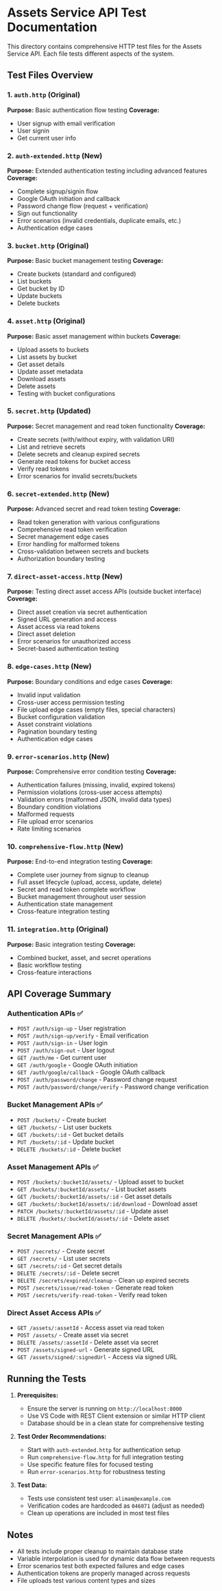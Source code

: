 # Assets Service API Test Documentation

This directory contains comprehensive HTTP test files for the Assets Service API. Each file tests different aspects of the system.

## Test Files Overview

### 1. `auth.http` (Original)
**Purpose:** Basic authentication flow testing
**Coverage:**
- User signup with email verification
- User signin
- Get current user info

### 2. `auth-extended.http` (New)
**Purpose:** Extended authentication testing including advanced features
**Coverage:**
- Complete signup/signin flow
- Google OAuth initiation and callback
- Password change flow (request + verification)
- Sign out functionality
- Error scenarios (invalid credentials, duplicate emails, etc.)
- Authentication edge cases

### 3. `bucket.http` (Original)
**Purpose:** Basic bucket management testing
**Coverage:**
- Create buckets (standard and configured)
- List buckets
- Get bucket by ID
- Update buckets
- Delete buckets

### 4. `asset.http` (Original)
**Purpose:** Basic asset management within buckets
**Coverage:**
- Upload assets to buckets
- List assets by bucket
- Get asset details
- Update asset metadata
- Download assets
- Delete assets
- Testing with bucket configurations

### 5. `secret.http` (Updated)
**Purpose:** Secret management and read token functionality
**Coverage:**
- Create secrets (with/without expiry, with validation URI)
- List and retrieve secrets
- Delete secrets and cleanup expired secrets
- Generate read tokens for bucket access
- Verify read tokens
- Error scenarios for invalid secrets/buckets

### 6. `secret-extended.http` (New)
**Purpose:** Advanced secret and read token testing
**Coverage:**
- Read token generation with various configurations
- Comprehensive read token verification
- Secret management edge cases
- Error handling for malformed tokens
- Cross-validation between secrets and buckets
- Authorization boundary testing

### 7. `direct-asset-access.http` (New)
**Purpose:** Testing direct asset access APIs (outside bucket interface)
**Coverage:**
- Direct asset creation via secret authentication
- Signed URL generation and access
- Asset access via read tokens
- Direct asset deletion
- Error scenarios for unauthorized access
- Secret-based authentication testing

### 8. `edge-cases.http` (New)
**Purpose:** Boundary conditions and edge cases
**Coverage:**
- Invalid input validation
- Cross-user access permission testing
- File upload edge cases (empty files, special characters)
- Bucket configuration validation
- Asset constraint violations
- Pagination boundary testing
- Authentication edge cases

### 9. `error-scenarios.http` (New)
**Purpose:** Comprehensive error condition testing
**Coverage:**
- Authentication failures (missing, invalid, expired tokens)
- Permission violations (cross-user access attempts)
- Validation errors (malformed JSON, invalid data types)
- Boundary condition violations
- Malformed requests
- File upload error scenarios
- Rate limiting scenarios

### 10. `comprehensive-flow.http` (New)
**Purpose:** End-to-end integration testing
**Coverage:**
- Complete user journey from signup to cleanup
- Full asset lifecycle (upload, access, update, delete)
- Secret and read token complete workflow
- Bucket management throughout user session
- Authentication state management
- Cross-feature integration testing

### 11. `integration.http` (Original)
**Purpose:** Basic integration testing
**Coverage:**
- Combined bucket, asset, and secret operations
- Basic workflow testing
- Cross-feature interactions

## API Coverage Summary

### Authentication APIs ✅
- `POST /auth/sign-up` - User registration
- `POST /auth/sign-up/verify` - Email verification
- `POST /auth/sign-in` - User login
- `POST /auth/sign-out` - User logout
- `GET /auth/me` - Get current user
- `GET /auth/google` - Google OAuth initiation
- `GET /auth/google/callback` - Google OAuth callback
- `POST /auth/password/change` - Password change request
- `POST /auth/password/change/verify` - Password change verification

### Bucket Management APIs ✅
- `POST /buckets/` - Create bucket
- `GET /buckets/` - List user buckets
- `GET /buckets/:id` - Get bucket details
- `PUT /buckets/:id` - Update bucket
- `DELETE /buckets/:id` - Delete bucket

### Asset Management APIs ✅
- `POST /buckets/:bucketId/assets/` - Upload asset to bucket
- `GET /buckets/:bucketId/assets/` - List bucket assets
- `GET /buckets/:bucketId/assets/:id` - Get asset details
- `GET /buckets/:bucketId/assets/:id/download` - Download asset
- `PATCH /buckets/:bucketId/assets/:id` - Update asset
- `DELETE /buckets/:bucketId/assets/:id` - Delete asset

### Secret Management APIs ✅
- `POST /secrets/` - Create secret
- `GET /secrets/` - List user secrets
- `GET /secrets/:id` - Get secret details
- `DELETE /secrets/:id` - Delete secret
- `DELETE /secrets/expired/cleanup` - Clean up expired secrets
- `POST /secrets/issue/read-token` - Generate read token
- `POST /secrets/verify-read-token` - Verify read token

### Direct Asset Access APIs ✅
- `GET /assets/:assetId` - Access asset via read token
- `POST /assets/` - Create asset via secret
- `DELETE /assets/:assetId` - Delete asset via secret
- `POST /assets/signed-url` - Generate signed URL
- `GET /assets/signed/:signedUrl` - Access via signed URL

## Running the Tests

1. **Prerequisites:**
   - Ensure the server is running on `http://localhost:8000`
   - Use VS Code with REST Client extension or similar HTTP client
   - Database should be in a clean state for comprehensive testing

2. **Test Order Recommendations:**
   - Start with `auth-extended.http` for authentication setup
   - Run `comprehensive-flow.http` for full integration testing
   - Use specific feature files for focused testing
   - Run `error-scenarios.http` for robustness testing

3. **Test Data:**
   - Tests use consistent test user: `alimam@example.com`
   - Verification codes are hardcoded as `046071` (adjust as needed)
   - Clean up operations are included in most test files

## Notes

- All tests include proper cleanup to maintain database state
- Variable interpolation is used for dynamic data flow between requests
- Error scenarios test both expected failures and edge cases
- Authentication tokens are properly managed across requests
- File uploads test various content types and sizes
